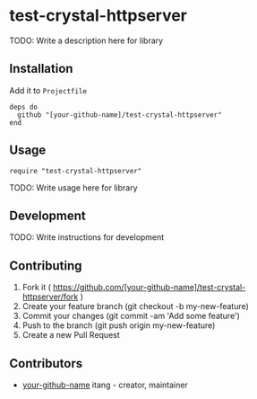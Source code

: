# test-crystal-httpserver

TODO: Write a description here for library

## Installation

Add it to `Projectfile`

```crystal
deps do
  github "[your-github-name]/test-crystal-httpserver"
end
```

## Usage

```crystal
require "test-crystal-httpserver"
```

TODO: Write usage here for library

## Development

TODO: Write instructions for development

## Contributing

1. Fork it ( https://github.com/[your-github-name]/test-crystal-httpserver/fork )
2. Create your feature branch (git checkout -b my-new-feature)
3. Commit your changes (git commit -am 'Add some feature')
4. Push to the branch (git push origin my-new-feature)
5. Create a new Pull Request

## Contributors

- [your-github-name](https://github.com/[your-github-name]) itang - creator, maintainer
